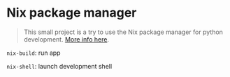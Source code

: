 # Nix package manager

> This small project is a try to use the Nix package manager for python development. [More info here](https://nixos.wiki/wiki/Python).

`nix-build`: run app

`nix-shell`: launch development shell
